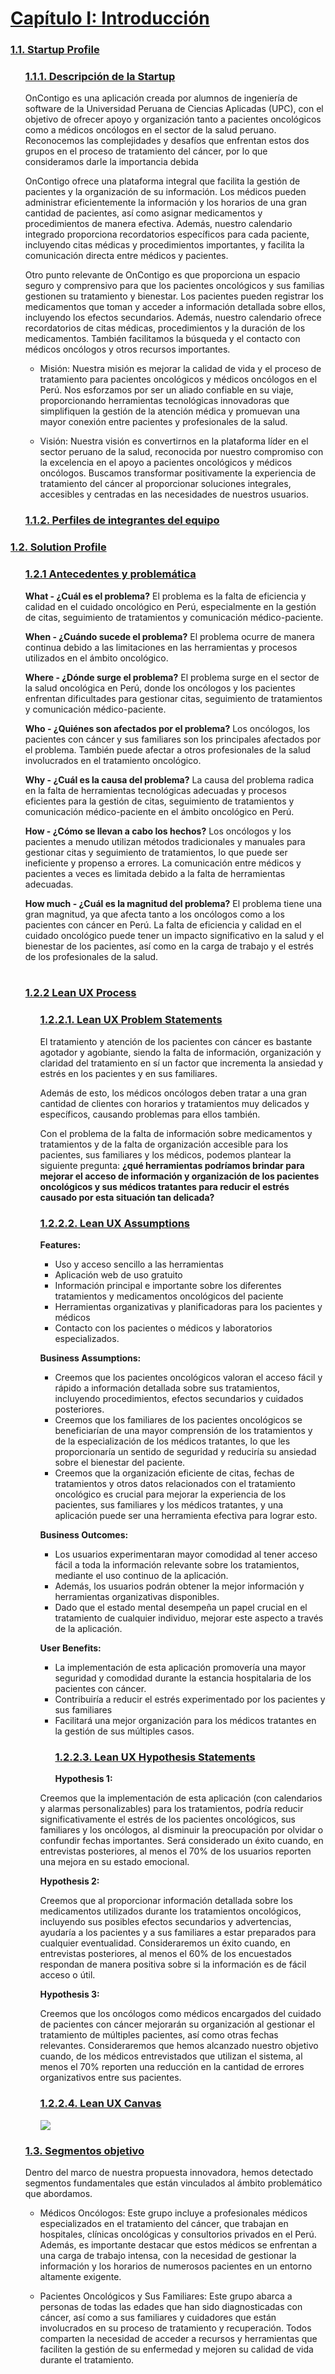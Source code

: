   <h1><a href="./content/chapter-1/1-startup-profile.md">Capítulo I: Introducción</a></h1>

   <h3><a href="./content/chapter-1/1-startup-profile.md">1.1. Startup Profile</a></h3>
   <ul style="list-style-type: none;">
      <li><h3><a href="./content/chapter-1/1-startup-profile.md">1.1.1.  Descripción de la Startup</a></h3></li>
        OnContigo es una aplicación creada por alumnos de ingeniería de software de la Universidad Peruana de Ciencias Aplicadas (UPC), con el objetivo de ofrecer apoyo y organización tanto a pacientes oncológicos como a médicos oncólogos en el sector de la salud peruano. Reconocemos las complejidades y desafíos que enfrentan estos dos grupos en el proceso de tratamiento del cáncer, por lo que consideramos darle la importancia debida

OnContigo ofrece una plataforma integral que facilita la gestión de pacientes y la organización de su información. Los médicos pueden administrar eficientemente la información y los horarios de una gran cantidad de pacientes, así como asignar medicamentos y procedimientos de manera efectiva. Además, nuestro calendario integrado proporciona recordatorios específicos para cada paciente, incluyendo citas médicas y procedimientos importantes, y facilita la comunicación directa entre médicos y pacientes.

Otro punto relevante de OnContigo es que proporciona un espacio seguro y comprensivo para que los pacientes oncológicos y sus familias gestionen su tratamiento y bienestar. Los pacientes pueden registrar los medicamentos que toman y acceder a información detallada sobre ellos, incluyendo los efectos secundarios. Además, nuestro calendario ofrece recordatorios de citas médicas, procedimientos y la duración de los medicamentos. También facilitamos la búsqueda y el contacto con médicos oncólogos y otros recursos importantes.

- Misión: Nuestra misión es mejorar la calidad de vida y el proceso de tratamiento para pacientes oncológicos y médicos oncólogos en el Perú. Nos esforzamos por ser un aliado confiable en su viaje, proporcionando herramientas tecnológicas innovadoras que simplifiquen la gestión de la atención médica y promuevan una mayor conexión entre pacientes y profesionales de la salud.

- Visión: Nuestra visión es convertirnos en la plataforma líder en el sector peruano de la salud, reconocida por nuestro compromiso con la excelencia en el apoyo a pacientes oncológicos y médicos oncólogos. Buscamos transformar positivamente la experiencia de tratamiento del cáncer al proporcionar soluciones integrales, accesibles y centradas en las necesidades de nuestros usuarios.
</ul>
<ul style="list-style-type: none;">
      <li><h3><a href="./content/chapter-1/1-startup-profile.md">1.1.2. Perfiles de integrantes del equipo</a></h3></li>
   </ul>
   <h3><a href="./content/chapter-1/2-solution-profile.md">1.2. Solution Profile</a></h3>
   <ul>
      <il><h3><a href="./content/chapter-1/2-solution-profile.md">1.2.1 Antecedentes y problemática</a></h3></il>

**What - ¿Cuál es el problema?**
El problema es la falta de eficiencia y calidad en el cuidado oncológico en Perú, especialmente en la gestión de citas, seguimiento de tratamientos y comunicación médico-paciente.

**When - ¿Cuándo sucede el problema?**
El problema ocurre de manera continua debido a las limitaciones en las herramientas y procesos utilizados en el ámbito oncológico.


**Where - ¿Dónde surge el problema?**
El problema surge en el sector de la salud oncológica en Perú, donde los oncólogos y los pacientes enfrentan dificultades para gestionar citas, seguimiento de tratamientos y comunicación médico-paciente.

**Who - ¿Quiénes son afectados por el problema?**
Los oncólogos, los pacientes con cáncer y sus familiares son los principales afectados por el problema. También puede afectar a otros profesionales de la salud involucrados en el tratamiento oncológico.


**Why - ¿Cuál es la causa del problema?**
La causa del problema radica en la falta de herramientas tecnológicas adecuadas y procesos eficientes para la gestión de citas, seguimiento de tratamientos y comunicación médico-paciente en el ámbito oncológico en Perú.

**How - ¿Cómo se llevan a cabo los hechos?**
Los oncólogos y los pacientes a menudo utilizan métodos tradicionales y manuales para gestionar citas y seguimiento de tratamientos, lo que puede ser ineficiente y propenso a errores. La comunicación entre médicos y pacientes a veces es limitada debido a la falta de herramientas adecuadas.

**How much - ¿Cuál es la magnitud del problema?**
El problema tiene una gran magnitud, ya que afecta tanto a los oncólogos como a los pacientes con cáncer en Perú. La falta de eficiencia y calidad en el cuidado oncológico puede tener un impacto significativo en la salud y el bienestar de los pacientes, así como en la carga de trabajo y el estrés de los profesionales de la salud.<br><br>
      <il><h3><a href="./content/chapter-1/3-lean-ux-process.md">1.2.2 Lean UX Process</a></h3></il>
      <ul>
         <il><h3><a href="./content/chapter-1/3-lean-ux-process.md">1.2.2.1. Lean UX Problem Statements</a></h3></il>
         El tratamiento y atención de los pacientes con cáncer es bastante agotador y agobiante, siendo la falta de información, organización y claridad del tratamiento en sí un factor que incrementa la ansiedad y estrés en los pacientes y en sus familiares.

Además de esto, los médicos oncólogos deben tratar a una gran cantidad de clientes con horarios y tratamientos muy delicados y específicos, causando problemas para ellos también.

Con el problema de la falta de información sobre medicamentos y tratamientos y de la falta de organización accesible para los pacientes, sus familiares y los médicos, podemos plantear la siguiente pregunta: **¿qué herramientas podríamos brindar para mejorar el acceso de información y organización de los pacientes oncológicos y sus médicos tratantes para reducir el estrés causado por esta situación tan delicada?**
         <il><h3><a href="../content/chapter-1/3-lean-ux-process.md">1.2.2.2. Lean UX Assumptions</a></h3></il>
         **Features:**

- Uso y acceso sencillo a las herramientas
- Aplicación web de uso gratuito
- Información principal e importante sobre los diferentes tratamientos y medicamentos oncológicos del paciente
- Herramientas organizativas y planificadoras para los pacientes y médicos
- Contacto con los pacientes o médicos y laboratorios especializados.

**Business Assumptions:**

- Creemos que los pacientes oncológicos valoran el acceso fácil y rápido a información detallada sobre sus tratamientos, incluyendo procedimientos, efectos secundarios y cuidados posteriores.
- Creemos que los familiares de los pacientes oncológicos se beneficiarían de una mayor comprensión de los tratamientos y de la especialización de los médicos tratantes, lo que les proporcionaría un sentido de seguridad y reduciría su ansiedad sobre el bienestar del paciente.
- Creemos que la organización eficiente de citas, fechas de tratamientos y otros datos relacionados con el tratamiento oncológico es crucial para mejorar la experiencia de los pacientes, sus familiares y los médicos tratantes, y una aplicación puede ser una herramienta efectiva para lograr esto.

**Business Outcomes:**

- Los usuarios experimentaran mayor comodidad al tener acceso fácil a toda la información relevante sobre los tratamientos, mediante el uso continuo de la aplicación.
- Además, los usuarios podrán obtener la mejor información y herramientas organizativas disponibles.
- Dado que el estado mental desempeña un papel crucial en el tratamiento de cualquier individuo, mejorar este aspecto a través de la aplicación.

**User Benefits:**

- La implementación de esta aplicación promovería una mayor seguridad y comodidad durante la estancia hospitalaria de los pacientes con cáncer.
- Contribuiría a reducir el estrés experimentado por los pacientes y sus familiares
- Facilitará una mejor organización para los médicos tratantes en la gestión de sus múltiples casos.
         <il><h3><a href="./content/chapter-1/3-lean-ux-process.md">1.2.2.3. Lean UX Hypothesis Statements</a></h3></il>
**Hypothesis 1:**

Creemos que la implementación de esta aplicación (con calendarios y alarmas personalizables) para los tratamientos, podría reducir significativamente el estrés de los pacientes oncológicos, sus familiares y los oncólogos, al disminuir la preocupación por olvidar o confundir fechas importantes. Será considerado un éxito cuando, en entrevistas posteriores, al menos el 70% de los usuarios reporten una mejora en su estado emocional.

**Hypothesis 2:**

Creemos que al proporcionar información detallada sobre los medicamentos utilizados durante los tratamientos oncológicos, incluyendo sus posibles efectos secundarios y advertencias, ayudaría a los pacientes y a sus familiares a estar preparados para cualquier eventualidad. Consideraremos un éxito cuando, en entrevistas posteriores, al menos el 60% de los encuestados respondan de manera positiva sobre si la información es de fácil acceso o útil.

**Hypothesis 3:**

Creemos que los oncólogos como médicos encargados del cuidado de pacientes con cáncer mejorarán su organización al gestionar el tratamiento de múltiples pacientes, así como otras fechas relevantes. Consideraremos que hemos alcanzado nuestro objetivo cuando, de los médicos entrevistados que utilizan el sistema, al menos el 70% reporten una reducción en la cantidad de errores organizativos entre sus pacientes.
         <il><h3><a href="./content/chapter-1/3-lean-ux-process.md">1.2.2.4. Lean UX Canvas</a></h3></il>
         <img src="../images/random/LeanUXCanvas.png" >
      </ul>
   </ul>
<ul style="list-style-type: none;">
   <li><h3><a href="./content/chapter-1/4-segmento-objetivo.md">1.3. Segmentos objetivo</a></h3></li>
    Dentro del marco de nuestra propuesta innovadora, hemos detectado segmentos fundamentales que están vinculados al ámbito problemático que abordamos.

- Médicos Oncólogos:
  Este grupo incluye a profesionales médicos especializados en el tratamiento del cáncer, que trabajan en hospitales, clínicas oncológicas y consultorios privados en el Perú. Además, es importante destacar que estos médicos se enfrentan a una carga de trabajo intensa, con la necesidad de gestionar la información y los horarios de numerosos pacientes en un entorno altamente exigente.

- Pacientes Oncológicos y Sus Familiares:
  Este grupo abarca a personas de todas las edades que han sido diagnosticadas con cáncer, así como a sus familiares y cuidadores que están involucrados en su proceso de tratamiento y recuperación. Todos comparten la necesidad de acceder a recursos y herramientas que faciliten la gestión de su enfermedad y mejoren su calidad de vida durante el tratamiento.
</ul>